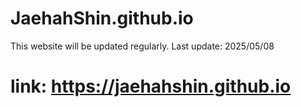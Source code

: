 # JaehahShin.github.io
This website will be updated regularly. 
Last update: 2025/05/08
# link: https://jaehahshin.github.io

